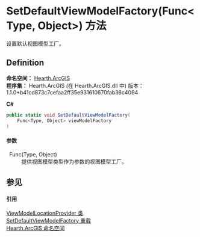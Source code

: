 # SetDefaultViewModelFactory(Func&lt;Type, Object&gt;) 方法


设置默认视图模型工厂。



## Definition
**命名空间：** <a href="N_Hearth_ArcGIS">Hearth.ArcGIS</a>  
**程序集：** Hearth.ArcGIS (在 Hearth.ArcGIS.dll 中) 版本：1.1.0+b41cd873c7cefaa2ff35e931610670fab36c4094

**C#**
``` C#
public static void SetDefaultViewModelFactory(
	Func<Type, Object> viewModelFactory
)
```



#### 参数
<dl><dt>  Func(Type, Object)</dt><dd>提供视图模型类型作为参数的视图模型工厂。</dd></dl>

## 参见


#### 引用
<a href="T_Hearth_ArcGIS_ViewModelLocationProvider">ViewModelLocationProvider 类</a>  
<a href="Overload_Hearth_ArcGIS_ViewModelLocationProvider_SetDefaultViewModelFactory">SetDefaultViewModelFactory 重载</a>  
<a href="N_Hearth_ArcGIS">Hearth.ArcGIS 命名空间</a>  
